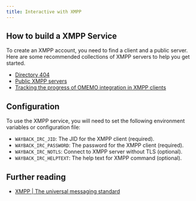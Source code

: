 ```yaml
---
title: Interactive with XMPP
---
```


## How to build a XMPP Service

To create an XMPP account, you need to find a client and a public server. Here are some recommended collections of XMPP servers to help you get started.

- [Directory 404](https://xmpp.404.city/)
- [Public XMPP servers](https://list.jabber.at/)
- [Tracking the progress of OMEMO integration in XMPP clients](https://omemo.top)

## Configuration

To use the XMPP service, you will need to set the following environment variables or configuration file:

- `WAYBACK_IRC_JID`: The JID for the XMPP client (required).
- `WAYBACK_IRC_PASSWORD`: The password for the XMPP client (required).
- `WAYBACK_IRC_NOTLS`: Connect to XMPP server without TLS (optional).
- `WAYBACK_IRC_HELPTEXT`: The help text for XMPP command (optional).

## Further reading
- [XMPP | The universal messaging standard](https://xmpp.org/)

